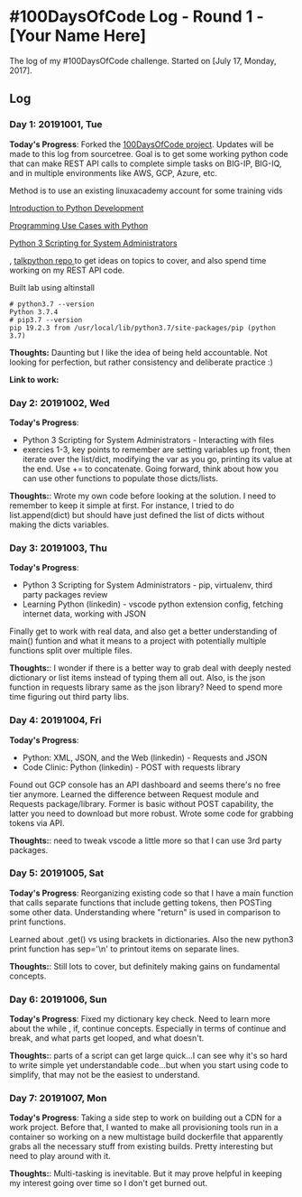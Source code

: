 # #100DaysOfCode Log - Round 1 - [Your Name Here]

The log of my #100DaysOfCode challenge. Started on [July 17, Monday, 2017].

## Log

### Day 1: 20191001, Tue

**Today's Progress**: Forked the [100DaysOfCode project](https://www.100daysofcode.com/). Updates will be made to this log from sourcetree. 
Goal is to get some working python code that can make REST API calls to complete simple tasks on BIG-IP, BIG-IQ, and in multiple environments like AWS, GCP, Azure, etc. 

Method is to use an existing linuxacademy account for some training vids

[Introduction to Python Development](https://linuxacademy.com/cp/modules/view/id/311)

[Programming Use Cases with Python](https://linuxacademy.com/cp/modules/view/id/383)

[Python 3 Scripting for System Administrators](https://linuxacademy.com/cp/modules/view/id/168)

, [talkpython repo ](https://github.com/talkpython/100daysofcode-with-python-course) to get ideas on topics to cover, and also spend time working on my REST API code. 

Built lab using altinstall

```
# python3.7 --version
Python 3.7.4
# pip3.7 --version
pip 19.2.3 from /usr/local/lib/python3.7/site-packages/pip (python 3.7)
```

**Thoughts:** Daunting but I like the idea of being held accountable. Not looking for perfection, but rather consistency and deliberate practice :)

**Link to work:**  

### Day 2: 20191002, Wed

**Today's Progress**: 

* Python 3 Scripting for System Administrators - Interacting with files
* exercies 1-3, key points to remember are setting variables up front, then iterate over the list/dict, modifying the var as you go, printing its value at the end. Use += to concatenate. Going forward, think about how you can use other functions to populate those dicts/lists. 

**Thoughts:**:  Wrote my own code before looking at the solution. I need to remember to keep it simple at first. For instance, I tried to do list.append(dict) but should have just defined the list of dicts without making the dicts variables. 


### Day 3: 20191003, Thu

**Today's Progress**: 

* Python 3 Scripting for System Administrators - pip, virtualenv, third party packages review
* Learning Python (linkedin) - vscode python extension config, fetching internet data, working with JSON

Finally get to work with real data, and also get a better understanding of main() funtion and what it means to a project with potentially multiple functions split over multiple files. 

**Thoughts:**:  I wonder if there is a better way to grab deal with deeply nested dictionary or list items instead of typing them all out. Also, is the json function in requests library same as the json library? Need to spend more time figuring out third party libs.

### Day 4: 20191004, Fri

**Today's Progress**: 
* Python: XML, JSON, and the Web (linkedin) - Requests and JSON
* Code Clinic: Python (linkedin) - POST with requests library

Found out GCP console has an API dashboard and seems there's no free tier anymore. 
Learned the difference between Request module and Requests package/library. Former is basic without POST capability, the latter you need to download but more robust. Wrote some code for grabbing tokens via API. 

**Thoughts:**:  need to tweak vscode a little more so that I can use 3rd party packages. 

### Day 5: 20191005, Sat

**Today's Progress**: 
Reorganizing existing code so that I have a main function that calls separate functions that include getting tokens, then POSTing some other data. Understanding where "return" is used in comparison to print functions. 

Learned about .get() vs using brackets in dictionaries. Also the new python3 print function has sep='\n' to printout items on separate lines. 

**Thoughts:**: Still lots to cover, but definitely making gains on fundamental concepts. 

### Day 6: 20191006, Sun

**Today's Progress**: 
Fixed my dictionary key check. 
Need to learn more about the while , if, continue concepts.  Especially in terms of continue and break, and what parts get looped, and what doesn't. 

**Thoughts:**:  parts of a script can get large quick...I can see why it's so hard to write simple yet understandable code...but when you start using code to simplify, that may not be the easiest to understand. 

### Day 7: 20191007, Mon

**Today's Progress**: 
Taking a side step to work on building out a CDN for a work project. 
Before that, I wanted to make all provisioning tools run in a container so working on a new multistage build dockerfile that apparently grabs all the necessary stuff from existing builds. Pretty interesting but need to play around with it. 

**Thoughts:**: Multi-tasking is inevitable. But it may prove helpful in keeping my interest going over time so I don't get burned out. 